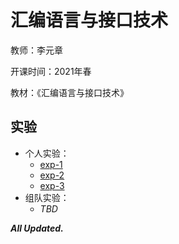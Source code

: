 # 汇编语言与接口技术

教师：李元章

开课时间：2021年春

教材：《汇编语言与接口技术》

## 实验

- 个人实验：
  - [exp-1](https://github.com/Hyperzsb/BIT/tree/master/2021/assembly-language-and-microcomputer-interface/exp-1)
  - [exp-2](https://github.com/Hyperzsb/BIT/tree/master/2021/assembly-language-and-microcomputer-interface/exp-2)
  - [exp-3](https://github.com/Hyperzsb/BIT/tree/master/2021/assembly-language-and-microcomputer-interface/exp-3)
- 组队实验：
  - *TBD*

***All Updated.***

